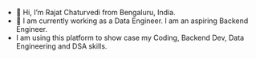 - 👋 Hi, I’m Rajat Chaturvedi from Bengaluru, India. 
- 👀 I am currently working as a Data Engineer. I am an aspiring Backend Engineer.
- I am using this platform to show case my Coding, Backend Dev, Data Engineering and DSA skills.

<!---
rajatchaturvedi005/rajatchaturvedi005 is a ✨ special ✨ repository because its `README.md` (this file) appears on your GitHub profile.
You can click the Preview link to take a look at your changes.
--->
